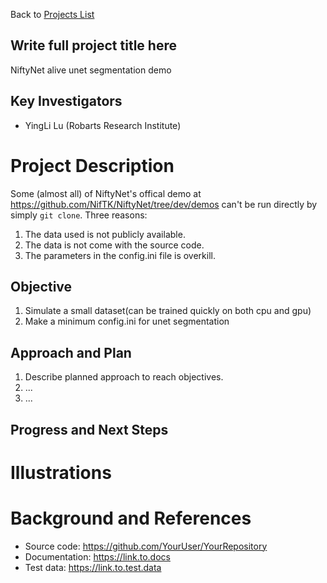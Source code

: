 Back to [Projects List](../../README.md#ProjectsList)

## Write full project title here
NiftyNet alive unet segmentation demo

## Key Investigators
- YingLi Lu (Robarts Research Institute) 

# Project Description
Some (almost all) of NiftyNet's offical demo at https://github.com/NifTK/NiftyNet/tree/dev/demos can't be run directly by simply `git clone`. Three reasons: 
1. The data used is not publicly available. 
2. The data is not come with the source code.
3. The parameters in the config.ini file is overkill.

## Objective
1. Simulate a small dataset(can be trained quickly on both cpu and gpu)
2. Make a minimum config.ini for unet segmentation

## Approach and Plan

1. Describe planned approach to reach objectives.
1. ...
1. ...

## Progress and Next Steps

<!--Describe progress and next steps in a few bullet points as you are making progress.-->

# Illustrations

<!--Add pictures and links to videos that demonstrate what has been accomplished.-->

<!--![Description of picture](Example2.jpg)-->

<!--![Some more images](Example2.jpg)-->

# Background and References

<!--Use this space for information that may help people better understand your project, like links to papers, source code, or data.-->

- Source code: https://github.com/YourUser/YourRepository
- Documentation: https://link.to.docs
- Test data: https://link.to.test.data

